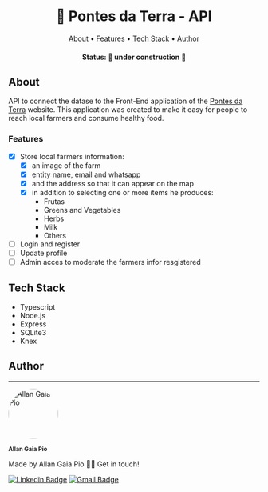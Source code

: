 <h1 align="center">
   🌱 Pontes da Terra - API
</h1>

<p align="center">
 <a href="#about">About</a> •
 <a href="#features">Features</a> • 
 <a href="#tech-stack">Tech Stack</a> •  
 <a href="#author">Author</a>
</p>

<h4 align="center"> 
	 Status: 🚧 under construction 🚧
</h4>

## About

API to connect the datase to the Front-End application of the [Pontes da Terra](https://pontesdaterra.com.br/) website.
This application was created to make it easy for people to reach local farmers and consume healthy food.

### Features

- [x] Store local farmers information:
   - [x] an image of the farm
   - [x] entity name, email and whatsapp
   - [x] and the address so that it can appear on the map
   - [x] in addition to selecting one or more items he produces:
     - Frutas
     - Greens and Vegetables
     - Herbs
     - Milk
     - Others 
- [ ] Login and register
- [ ] Update profile
- [ ] Admin acces to moderate the farmers infor resgistered

## Tech Stack

- Typescript
- Node.js
- Express
- SQLite3
- Knex

## Author
---

<img style="border-radius: 100px;" src="https://avatars1.githubusercontent.com/u/63213995?s=460&u=06c696b4fb4c2795ba97e524c580308cb7d591be&v=4" width="100px;" alt="Allan Gaia Pio"/>

<sub><b>Allan Gaia Pio</b></sub>


Made by Allan Gaia Pio 👋🏽 Get in touch!

[![Linkedin Badge](https://img.shields.io/badge/-Allan-blue?style=flat-square&logo=Linkedin&logoColor=white&link=https://www.linkedin.com/in/allangp/)](https://www.linkedin.com/in/allangp/) 
[![Gmail Badge](https://img.shields.io/badge/-gpioallan@gmail.com-c14438?style=flat-square&logo=Gmail&logoColor=white&link=mailto:gpioallan@gmail.com)](mailto:gpioallan@gmail.com)

